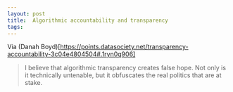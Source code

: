```yaml
---
layout: post
title:  Algorithmic accountability and transparency
tags:
---
```


Via (Danah Boyd)[https://points.datasociety.net/transparency-accountability-3c04e4804504#.1ryn0q906] 

> I believe that algorithmic transparency creates false hope. Not only is it technically untenable, but it obfuscates the real politics that are at stake.


